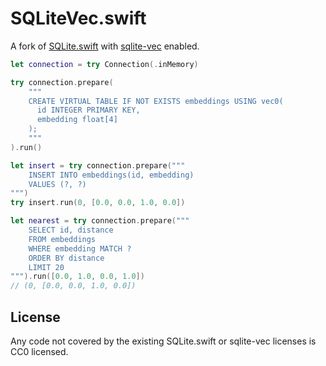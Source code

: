 # SQLiteVec.swift

A fork of [SQLite.swift](https://github.com/stephencelis/SQLite.swift/tree/master) with [sqlite-vec](https://github.com/asg017/sqlite-vec) enabled.

```swift
let connection = try Connection(.inMemory)

try connection.prepare(
    """
    CREATE VIRTUAL TABLE IF NOT EXISTS embeddings USING vec0(
      id INTEGER PRIMARY KEY,
      embedding float[4]
    );
    """
).run()

let insert = try connection.prepare("""
    INSERT INTO embeddings(id, embedding)
    VALUES (?, ?)
""")
try insert.run(0, [0.0, 0.0, 1.0, 0.0])

let nearest = try connection.prepare("""
    SELECT id, distance
    FROM embeddings
    WHERE embedding MATCH ?
    ORDER BY distance
    LIMIT 20
""").run([0.0, 1.0, 0.0, 1.0])
// (0, [0.0, 0.0, 1.0, 0.0])
```

## License
Any code not covered by the existing SQLite.swift or sqlite-vec licenses is CC0 licensed.
